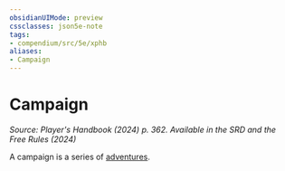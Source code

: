 ```yaml
---
obsidianUIMode: preview
cssclasses: json5e-note
tags:
- compendium/src/5e/xphb
aliases:
- Campaign
---
```

# Campaign
*Source: Player's Handbook (2024) p. 362. Available in the <span title='Systems Reference Document (5.2)'>SRD</span> and the Free Rules (2024)* 

A campaign is a series of [adventures](/3-Mechanics/CLI/variant-rules/adventure-xphb.md).